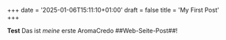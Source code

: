 +++
date = '2025-01-06T15:11:10+01:00'
draft = false
title = 'My First Post'
+++

**Test**
Das ist _meine_ erste AromaCredo ##Web-Seite-Post##!
